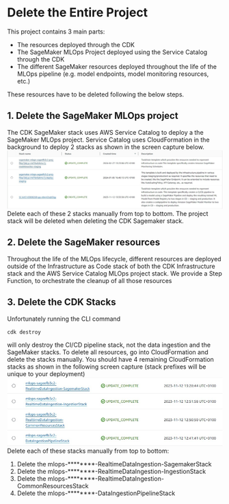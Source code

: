 # Delete the Entire Project
This project contains 3 main parts:
* The resources deployed through the CDK
* The SageMaker MLOps Project deployed using the Service Catalog through the CDK 
* The different SageMaker resources deployed throughout the life of the MLOps pipeline (e.g. model endpoints, model monitoring resources, etc.)

These resources have to be deleted following the below steps.
## 1. Delete the SageMaker MLOps project
The CDK SageMaker stack uses AWS Service Catalog to deploy a the SageMaker MLOps project. Service Catalog uses CloudFormation in the background to deploy 2 stacks as shown in the screen capture below.
![](doc/images/sagemaker-project-cloudformation-stacks.jpg)
Delete each of these 2 stacks manually from top to bottom. The project stack will be deleted when deleting the CDK Sagemaker stack.
## 2. Delete the SageMaker resources
Throughout the life of the MLOps lifecycle, different resources are deployed outside of the Infrastructure as Code stack of both the CDK Infrastructure stack and the AWS Service Catalog MLOps project stack.
We provide a Step Function, to orchestrate the cleanup of all those resources
## 3. Delete the CDK Stacks
Unfortunately running the CLI command 
```
cdk destroy
```
will only destroy the CI/CD pipeline stack, not the data ingestion and the SageMaker stacks. 
To delete all resources, go into CloudFormation and delete the stacks manually. You should have 4 remaining CloudFormation stacks as shown in the following screen capture (stack prefixes will be unique to your deployment)
![](doc/images/cdk-stacks.jpg)
Delete each of these stacks manually from top to bottom:
1. Delete the mlops-********-RealtimeDataIngestion-SagemakerStack
2. Delete the mlops-********-RealtimeDataIngestion-IngestionStack
3. Delete the mlops-********-RealtimeDataIngestion-CommonResourcesStack
4. Delete the mlops-********-DataIngestionPipelineStack
